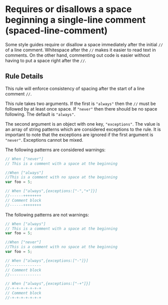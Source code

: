 # Requires or disallows a space beginning a single-line comment (spaced-line-comment)

Some style guides require or disallow a space immediately after the initial `//` of a line comment.
Whitespace after the `//` makes it easier to read text in comments.
On the other hand, commenting out code is easier without having to put a space right after the `//`.


## Rule Details

This rule will enforce consistency of spacing after the start of a line comment `//`.

This rule takes two arguments. If the first is `"always"` then the `//` must be followed by at least once space.
If `"never"` then there should be no space following.
The default is `"always"`.

The second argument is an object with one key, `"exceptions"`.
The value is an array of string patterns which are considered exceptions to the rule.
It is important to note that the exceptions are ignored if the first argument is `"never"`.
Exceptions cannot be mixed.

The following patterns are considered warnings:

```js
// When ["never"]
// This is a comment with a space at the beginning
```

```js
//When ["always"]
//This is a comment with no space at the beginning
var foo = 5;  
```

```js
// When ["always",{exceptions:["-","+"]}]
//------++++++++
// Comment block
//------++++++++
```

The following patterns are not warnings:

```js
// When ["always"]
// This is a comment with a space at the beginning
var foo = 5;  
```

```js
//When ["never"]
//This is a comment with no space at the beginning
var foo = 5;  
```

```js
// When ["always",{exceptions:["-"]}]
//--------------
// Comment block
//--------------
```

```js
// When ["always",{exceptions:["-+"]}]
//-+-+-+-+-+-+-+
// Comment block
//-+-+-+-+-+-+-+
```
